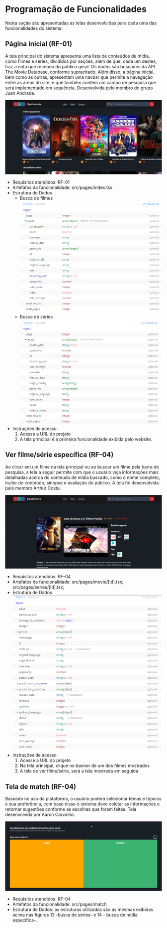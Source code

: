 # Programação de Funcionalidades

Nesta seção são apresentadas as telas desenvolvidas para cada uma das funcionalidades do sistema.

## Página inicial (RF-01)
A tela principal do sistema apresenta uma lista de conteúdos de mídia, como filmes e séries, divididos por seções, além de que, cada um destes, traz a nota que recebeu do público geral. Os dados são buscados da API The Movie Database, conforme supracitado. Além disso, a página inicial, bem como as outras, apresentam uma navbar que permite a navegação entre as áreas do site, e que também contém um campo de pesquisa que será implementado em sequência. Desenvolvida pelo membro do grupo Juan Andrade.

![Tela inicial](img/tela-inicial-07.png)

* Requisitos atendidos: RF-01
* Artefatos da funcionalidade: src/pages/index.tsx
* Estrutura de Dados
  * Busca de filmes
  ![Estrutura de dados busca de filmes](img/estrutura-de-dados-movie-07.png)
  * Busca de séries
  ![Estrutura de dados busca de séries](img/estrutura-de-dados-series-07.png)
* Instruções de acesso
  1. Acesse a URL do projeto
  2. A tela principal é a primeira funcionalidade exibida pelo website.

## Ver filme/série específica (RF-04)
Ao clicar em um filme na tela principal ou ao buscar um filme pela barra de pesquisa, a tela a seguir permite com que o usuário veja informações mais detalhadas acerca do conteúdo de mídia buscado, como o nome completo, trailer do conteúdo, sinopse e avaliação do público. A tela foi desenvolvida pelo membro Arthur Costa.

 ![Tela de ver filme/série](img/tela-filme-07.png)

* Requisitos atendidos: RF-04
* Artefatos da funcionalidade: src/pages/movie/[id].tsx; src/pages/series/[id].tsx;
* Estrutura de Dados
 ![Estrutura de dados de ver filme/série](img/estrutura-de-dados-specific-07.png)
* Instruções de acesso
  1. Acesse a URL do projeto
  2. Na tela principal, clique no banner de um dos filmes mostrados
  3. A tela de ver filme/série, será a tela mostrada em seguida

## Tela de match (RF-04)
Baseado no uso da plataforma, o usuário poderá selecionar temas e tópicos e sua preferência, com base nisso o sistema deve coletar as informações e retornar sugestões conforme as escolhas que foram feitas. Tela desenvolvida por Aaron Carvalho.

 ![Tela de match](img/tela-match-07.png)

* Requisitos atendidos: RF-04
* Artefatos da funcionalidade: src/pages/match
* Estrutura de Dados: as estruturas utilizadas são as mesmas exibidas acima nas figuras 13 -busca de séries- e 14 - busca de mídia específica-.

